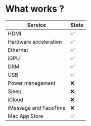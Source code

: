 # What works ?

| Service               | State |
| --------------------- | ----- |
| HDMI                  | ✅     |
| Hardware acceleration | ✅     |
| Ethernet              | ✅     |
| iGPU                  | ✅     |
| DRM                   | ✅     |
| USB                   | ✅     |
| Power management      | ❌     |
| Sleep                 | ❌     |
| iCloud                | ❌     |
| iMessage and FaceTime | ❌     |
| Mac App Store         | ✅     |